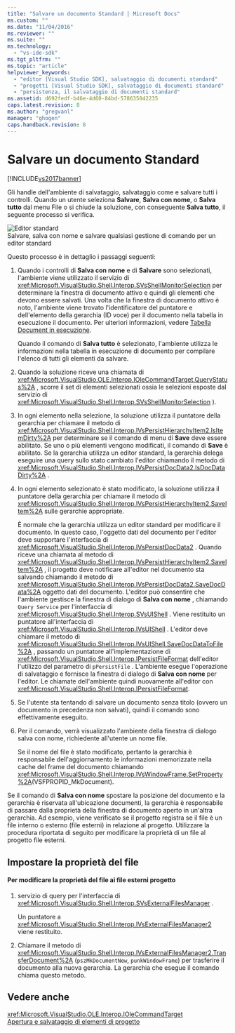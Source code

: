 ```yaml
---
title: "Salvare un documento Standard | Microsoft Docs"
ms.custom: ""
ms.date: "11/04/2016"
ms.reviewer: ""
ms.suite: ""
ms.technology: 
  - "vs-ide-sdk"
ms.tgt_pltfrm: ""
ms.topic: "article"
helpviewer_keywords: 
  - "editor [Visual Studio SDK], salvataggio di documenti standard"
  - "progetti [Visual Studio SDK], salvataggio di documenti standard"
  - "persistenza, il salvataggio di documenti standard"
ms.assetid: d692fedf-b46e-4d60-84bd-578635042235
caps.latest.revision: 8
ms.author: "gregvanl"
manager: "ghogen"
caps.handback.revision: 8
---
```

# Salvare un documento Standard
[!INCLUDE[vs2017banner](../../code-quality/includes/vs2017banner.md)]

Gli handle dell'ambiente di salvataggio, salvataggio come e salvare tutti i controlli.  Quando un utente seleziona **Salvare**, **Salva con nome**, o **Salva tutto** dal menu File o si chiude la soluzione, con conseguente **Salva tutto**, il seguente processo si verifica.  
  
 ![Editor standard](~/extensibility/internals/media/public.gif "Public")  
Salvare, salva con nome e salvare qualsiasi gestione di comando per un editor standard  
  
 Questo processo è in dettaglio i passaggi seguenti:  
  
1.  Quando i controlli di **Salva con nome** e di **Salvare** sono selezionati, l'ambiente viene utilizzato il servizio di <xref:Microsoft.VisualStudio.Shell.Interop.SVsShellMonitorSelection> per determinare la finestra di documento attivo e quindi gli elementi che devono essere salvati.  Una volta che la finestra di documento attivo è noto, l'ambiente viene trovato l'identificatore del puntatore e dell'elemento della gerarchia \(ID voce\) per il documento nella tabella in esecuzione il documento.  Per ulteriori informazioni, vedere [Tabella Document in esecuzione](../../extensibility/internals/running-document-table.md).  
  
     Quando il comando di **Salva tutto** è selezionato, l'ambiente utilizza le informazioni nella tabella in esecuzione di documento per compilare l'elenco di tutti gli elementi da salvare.  
  
2.  Quando la soluzione riceve una chiamata di <xref:Microsoft.VisualStudio.OLE.Interop.IOleCommandTarget.QueryStatus%2A> , scorre il set di elementi selezionati ossia le selezioni esposte dal servizio di <xref:Microsoft.VisualStudio.Shell.Interop.SVsShellMonitorSelection> \).  
  
3.  In ogni elemento nella selezione, la soluzione utilizza il puntatore della gerarchia per chiamare il metodo di <xref:Microsoft.VisualStudio.Shell.Interop.IVsPersistHierarchyItem2.IsItemDirty%2A> per determinare se il comando di menu di **Save** deve essere abilitato.  Se uno o più elementi vengono modificati, il comando di **Save** è abilitato.  Se la gerarchia utilizza un editor standard, la gerarchia delega eseguire una query sullo stato cambiato l'editor chiamando il metodo di <xref:Microsoft.VisualStudio.Shell.Interop.IVsPersistDocData2.IsDocDataDirty%2A> .  
  
4.  In ogni elemento selezionato è stato modificato, la soluzione utilizza il puntatore della gerarchia per chiamare il metodo di <xref:Microsoft.VisualStudio.Shell.Interop.IVsPersistHierarchyItem2.SaveItem%2A> sulle gerarchie appropriate.  
  
     È normale che la gerarchia utilizza un editor standard per modificare il documento.  In questo caso, l'oggetto dati del documento per l'editor deve supportare l'interfaccia di <xref:Microsoft.VisualStudio.Shell.Interop.IVsPersistDocData2> .  Quando riceve una chiamata al metodo di <xref:Microsoft.VisualStudio.Shell.Interop.IVsPersistHierarchyItem2.SaveItem%2A> , il progetto deve notificare all'editor nel documento sta salvando chiamando il metodo di <xref:Microsoft.VisualStudio.Shell.Interop.IVsPersistDocData2.SaveDocData%2A> oggetto dati del documento.  L'editor può consentire che l'ambiente gestisce la finestra di dialogo di **Salva con nome** , chiamando `Query Service` per l'interfaccia di <xref:Microsoft.VisualStudio.Shell.Interop.SVsUIShell> .  Viene restituito un puntatore all'interfaccia di <xref:Microsoft.VisualStudio.Shell.Interop.IVsUIShell> .  L'editor deve chiamare il metodo di <xref:Microsoft.VisualStudio.Shell.Interop.IVsUIShell.SaveDocDataToFile%2A> , passando un puntatore all'implementazione di <xref:Microsoft.VisualStudio.Shell.Interop.IPersistFileFormat> dell'editor l'utilizzo del parametro di `pPersistFile` .  L'ambiente esegue l'operazione di salvataggio e fornisce la finestra di dialogo di **Salva con nome** per l'editor.  Le chiamate dell'ambiente quindi nuovamente all'editor con <xref:Microsoft.VisualStudio.Shell.Interop.IPersistFileFormat>.  
  
5.  Se l'utente sta tentando di salvare un documento senza titolo \(ovvero un documento in precedenza non salvati\), quindi il comando sono effettivamente eseguito.  
  
6.  Per il comando, verrà visualizzato l'ambiente della finestra di dialogo salva con nome, richiedente all'utente un nome file.  
  
     Se il nome del file è stato modificato, pertanto la gerarchia è responsabile dell'aggiornamento le informazioni memorizzate nella cache del frame del documento chiamando <xref:Microsoft.VisualStudio.Shell.Interop.IVsWindowFrame.SetProperty%2A>\(VSFPROPID\_MkDocument\).  
  
 Se il comando di **Salva con nome** spostare la posizione del documento e la gerarchia è riservata all'ubicazione documenti, la gerarchia è responsabile di passare dalla proprietà della finestra di documento aperto in un'altra gerarchia.  Ad esempio, viene verificato se il progetto registra se il file è un file interno o esterno \(file esterni\) in relazione al progetto.  Utilizzare la procedura riportata di seguito per modificare la proprietà di un file al progetto file esterni.  
  
## Impostare la proprietà del file  
  
#### Per modificare la proprietà del file ai file esterni progetto  
  
1.  servizio di query per l'interfaccia di <xref:Microsoft.VisualStudio.Shell.Interop.SVsExternalFilesManager> .  
  
     Un puntatore a <xref:Microsoft.VisualStudio.Shell.Interop.IVsExternalFilesManager2> viene restituito.  
  
2.  Chiamare il metodo di <xref:Microsoft.VisualStudio.Shell.Interop.IVsExternalFilesManager2.TransferDocument%2A> \(`pszMkDocumentNew`, `punkWindowFrame`\) per trasferire il documento alla nuova gerarchia.  La gerarchia che esegue il comando chiama questo metodo.  
  
## Vedere anche  
 <xref:Microsoft.VisualStudio.OLE.Interop.IOleCommandTarget>   
 [Apertura e salvataggio di elementi di progetto](../../extensibility/internals/opening-and-saving-project-items.md)